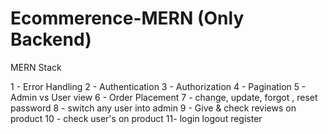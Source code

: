 # Ecommerence-MERN (Only Backend)
MERN Stack 

1 - Error Handling
2 - Authentication
3 - Authorization
4 - Pagination 
5 - Admin vs User view
6 - Order Placement 
7 - change, update, forgot , reset password
8 - switch any user into admin
9 - Give & check reviews on product
10 - check user's on product
11- login logout register 
